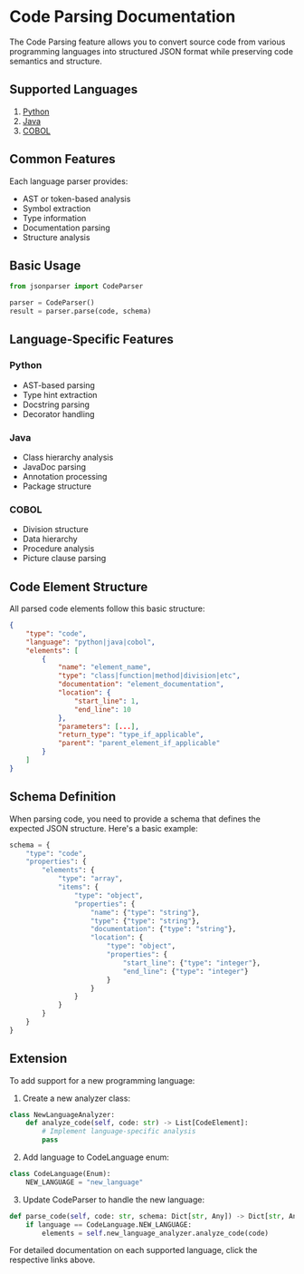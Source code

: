# Code Parsing Documentation

The Code Parsing feature allows you to convert source code from various programming languages into structured JSON format while preserving code semantics and structure.

## Supported Languages

1. [Python](python.md)
2. [Java](java.md)
3. [COBOL](cobol.md)

## Common Features

Each language parser provides:
- AST or token-based analysis
- Symbol extraction
- Type information
- Documentation parsing
- Structure analysis

## Basic Usage

```python
from jsonparser import CodeParser

parser = CodeParser()
result = parser.parse(code, schema)
```

## Language-Specific Features

### Python
- AST-based parsing
- Type hint extraction
- Docstring parsing
- Decorator handling

### Java
- Class hierarchy analysis
- JavaDoc parsing
- Annotation processing
- Package structure

### COBOL
- Division structure
- Data hierarchy
- Procedure analysis
- Picture clause parsing

## Code Element Structure

All parsed code elements follow this basic structure:

```json
{
    "type": "code",
    "language": "python|java|cobol",
    "elements": [
        {
            "name": "element_name",
            "type": "class|function|method|division|etc",
            "documentation": "element_documentation",
            "location": {
                "start_line": 1,
                "end_line": 10
            },
            "parameters": [...],
            "return_type": "type_if_applicable",
            "parent": "parent_element_if_applicable"
        }
    ]
}
```

## Schema Definition

When parsing code, you need to provide a schema that defines the expected JSON structure. Here's a basic example:

```python
schema = {
    "type": "code",
    "properties": {
        "elements": {
            "type": "array",
            "items": {
                "type": "object",
                "properties": {
                    "name": {"type": "string"},
                    "type": {"type": "string"},
                    "documentation": {"type": "string"},
                    "location": {
                        "type": "object",
                        "properties": {
                            "start_line": {"type": "integer"},
                            "end_line": {"type": "integer"}
                        }
                    }
                }
            }
        }
    }
}
```

## Extension

To add support for a new programming language:

1. Create a new analyzer class:
```python
class NewLanguageAnalyzer:
    def analyze_code(self, code: str) -> List[CodeElement]:
        # Implement language-specific analysis
        pass
```

2. Add language to CodeLanguage enum:
```python
class CodeLanguage(Enum):
    NEW_LANGUAGE = "new_language"
```

3. Update CodeParser to handle the new language:
```python
def parse_code(self, code: str, schema: Dict[str, Any]) -> Dict[str, Any]:
    if language == CodeLanguage.NEW_LANGUAGE:
        elements = self.new_language_analyzer.analyze_code(code)
```

For detailed documentation on each supported language, click the respective links above.
